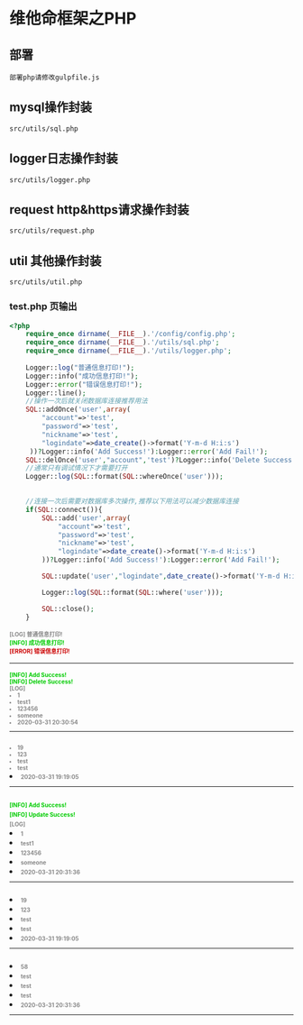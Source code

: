 
# 维他命框架之PHP

## 部署
    部署php请修改gulpfile.js

## mysql操作封装 
    src/utils/sql.php

## logger日志操作封装 
    src/utils/logger.php
## request http&https请求操作封装 
    src/utils/request.php
## util 其他操作封装 
    src/utils/util.php

### test.php 页输出
```php
<?php
    require_once dirname(__FILE__).'/config/config.php';
    require_once dirname(__FILE__).'/utils/sql.php';
    require_once dirname(__FILE__).'/utils/logger.php';
    
    Logger::log("普通信息打印!");
    Logger::info("成功信息打印!");
    Logger::error("错误信息打印!");
    Logger::line();
    //操作一次后就关闭数据库连接推荐用法
    SQL::addOnce('user',array(
        "account"=>'test',
        "password"=>'test',
        "nickname"=>'test',
        "logindate"=>date_create()->format('Y-m-d H:i:s')
     ))?Logger::info('Add Success!'):Logger::error('Add Fail!');
    SQL::delOnce('user',"account",'test')?Logger::info('Delete Success!'):Logger::error('Delete Fail!');
    //通常只有调试情况下才需要打开
    Logger::log(SQL::format(SQL::whereOnce('user')));
    

    //连接一次后需要对数据库多次操作,推荐以下用法可以减少数据库连接
    if(SQL::connect()){
        SQL::add('user',array(
            "account"=>'test',
            "password"=>'test',
            "nickname"=>'test',
            "logindate"=>date_create()->format('Y-m-d H:i:s')
        ))?Logger::info('Add Success!'):Logger::error('Add Fail!');

        SQL::update('user',"logindate",date_create()->format('Y-m-d H:i:s'),'account','test1')?Logger::info('Update Success!'):Logger::error('Update Fail!');;

        Logger::log(SQL::format(SQL::where('user')));

        SQL::close();  
    }
```

<b><font color="#888888" size="1px">[LOG] 普通信息打印!</font></b><br/><b><font color="#00CC00" size="1px">[INFO] 成功信息打印!</font></b><br/><b><font color="#CC0000" size="1px">[ERROR] 错误信息打印!</font></b><br/><hr/><b><font color="#00CC00" size="1px">[INFO] Add Success!</font></b><br/><b><font color="#00CC00" size="1px">[INFO] Delete Success!</font></b><br/><b><font color="#888888" size="1px">[LOG] <br/><li/>1<br/><li/>test1<br/><li/>123456<br/><li/>someone<br/><li/>2020-03-31 20:30:54<hr/><br/><li/>19<br/><li/>123<br/><li/>test<br/><li/>test<br/><li/>2020-03-31 19:19:05<hr/></font></b><br/><b><font color="#00CC00" size="1px">[INFO] Add Success!</font></b><br/><b><font color="#00CC00" size="1px">[INFO] Update Success!</font></b><br/><b><font color="#888888" size="1px">[LOG] <br/><li/>1<br/><li/>test1<br/><li/>123456<br/><li/>someone<br/><li/>2020-03-31 20:31:36<hr/><br/><li/>19<br/><li/>123<br/><li/>test<br/><li/>test<br/><li/>2020-03-31 19:19:05<hr/><br/><li/>58<br/><li/>test<br/><li/>test<br/><li/>test<br/><li/>2020-03-31 20:31:36<hr/></font></b><br/>
